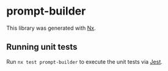 # prompt-builder

This library was generated with [Nx](https://nx.dev).

## Running unit tests

Run `nx test prompt-builder` to execute the unit tests via [Jest](https://jestjs.io).
